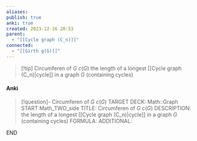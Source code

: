 ```yaml
---
aliases: 
publish: true
anki: true
created: 2023-12-16 20:53
parent:
  - "[[Cycle graph (C_n)]]"
connected:
  - "[[Girth g(G)]]"
---
```


> [!tip] Circumferen of $G$ $c(G)$
> the length of a longest [[Cycle graph (C_n)|cycle]]  in a graph $G$ (containing cycles)

#### Anki
> [!question]- Circumferen of $G$ $c(G)$
TARGET DECK: Math::Graph  
START
Math_TWO_side
TITLE: Circumferen of $G$ $c(G)$
DESCRIPTION: the length of a longest [[Cycle graph (C_n)|cycle]]  in a graph $G$ (containing cycles)
FORMULA: 
ADDITIONAL:
<!--ID: 1705261456133-->
END













